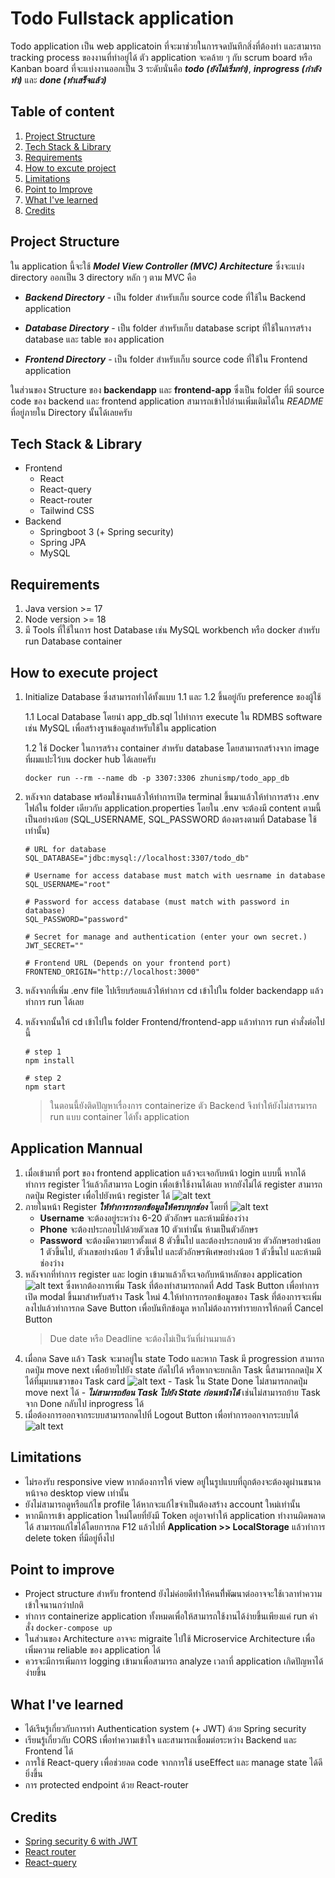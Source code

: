 # Todo Fullstack application

Todo application เป็น web applicatoin ที่จะมาช่วยในการจดบันทึกสิ่งที่ต้องทำ และสามารถ tracking process ของงานที่ทำอยู่ได้ ตัว application จะคล้าย ๆ กับ scrum board หรือ Kanban board ที่จะแบ่งงานออกเป็น 3 ระดับนั่นคือ **_todo (ยังไม่เริ่มทำ)_**, **_inprogress (กำลังทำ)_** และ **_done (ทำเสร็จแล้ว)_**

## Table of content

1. [Project Structure](#project-structure)
2. [Tech Stack & Library](#tech-stack--library)
3. [Requirements](#requirements)
4. [How to excute project](#how-to-execute-project)
5. [Limitations](#limitations)
6. [Point to Improve](#point-to-improve)
7. [What I've learned](#what-ive-learned)
8. [Credits](#credits)

## Project Structure

ใน application นี้จะใช้ **_Model View Controller (MVC) Architecture_** ซึ่งจะแบ่ง directory ออกเป็น 3 directory หลัก ๆ ตาม MVC คือ

- **_Backend Directory_** - เป็น folder สำหรับเก็บ source code ที่ใช้ใน Backend application

- **_Database Directory_** - เป็น folder สำหรับเก็บ database script ที่ใช้ในการสร้าง database และ table ของ application

- **_Frontend Directory_** - เป็น folder สำหรับเก็บ source code ที่ใช้ใน Frontend application

ในส่วนของ Structure ของ **backendapp** และ **frontend-app** ซึ่งเป็น folder ที่มี source code ของ backend และ frontend application สามารถเข้าไปอ่านเพิ่มเติมได้ใน _README_ ที่อยู่ภายใน Directory นั้นได้เลยครับ

## Tech Stack & Library

- Frontend
  - React
  - React-query
  - React-router
  - Tailwind CSS
- Backend
  - Springboot 3 (+ Spring security)
  - Spring JPA
  - MySQL

## Requirements

1. Java version >= 17
2. Node version >= 18
3. มี Tools ที่ใช้ในการ host Database เช่น MySQL workbench หรือ docker สำหรับ run Database container

## How to execute project

1.  Initialize Database ซึ่งสามารถทำได้ทั้งแบบ 1.1 และ 1.2 ขึ้นอยู่กับ preference ของผู้ใช้

    1.1 Local Database โดยนำ app_db.sql ไปทำการ execute ใน RDMBS software เช่น MySQL เพื่อสร้างฐานข้อมูลสำหรับใช้ใน application

    1.2 ใช้ Docker ในการสร้าง container สำหรับ database โดยสามารถสร้างจาก
    image ที่ผมแปะไว้บน docker hub ได้เลยครับ

    ```
    docker run --rm --name db -p 3307:3306 zhunismp/todo_app_db
    ```

2.  หลังจาก database พร้อมใช้งานแล้วให้ทำการเปิด terminal ขึ้นมาแล้วให้ทำการสร้าง .env ไฟล์ใน folder เดียวกับ application.properties โดยใน .env จะต้องมี content ตามนี้เป็นอย่างน้อย (SQL_USERNAME, SQL_PASSWORD ต้องตรงตามที่ Database ใช้เท่านั้น)

    ```
    # URL for database
    SQL_DATABASE="jdbc:mysql://localhost:3307/todo_db"

    # Username for access database must match with uesrname in database
    SQL_USERNAME="root"

    # Password for access database (must match with password in database)
    SQL_PASSWORD="password"

    # Secret for manage and authentication (enter your own secret.)
    JWT_SECRET=""

    # Frontend URL (Depends on your frontend port)
    FRONTEND_ORIGIN="http://localhost:3000"
    ```

3.  หลังจากที่เพิ่ม .env file ไปเรียบร้อยแล้วให้ทำการ cd เข้าไปใน folder backendapp แล้วทำการ run ได้เลย
4.  หลังจากนั้นให้ cd เข้าไปใน folder Frontend/frontend-app แล้วทำการ run คำสั่งต่อไปนี้

    ```
    # step 1
    npm install

    # step 2
    npm start

    ```

    > ในตอนนี้ยังติดปัญหาเรื่องการ containerize ตัว Backeกd จึงทำให้ยังไม่สารมารถ run แบบ container ได้ทั้ง application

## Application Mannual

1. เมื่อเข้ามาที่ port ของ frontend application แล้วจะเจอกับหน้า login แบบนี้ หากได้ทำการ register ไว้แล้วก็สามารถ Login เพื่อเข้าใช้งานได้เลย หากยังไม่ได้ register สามารถกดปุ่ม Register เพื่อไปยังหน้า register ได้
   ![alt text](./Images/image.png)
2. ภายในหน้า Register **_ให้ทำการกรอกข้อมูลให้ครบทุกช่อง_** โดยที่
   ![alt text](./Images/image-1.png)
   - **Username** จะต้องอยู่ระหว่าง 6-20 ตัวอักษร และห้ามมีช่องว่าง
   - **Phone** จะต้องประกอบไปด้วยตัวเลข 10 ตัวเท่านั้น ห้ามเป็นตัวอักษร
   - **Password** จะต้องมีความยาวตั้งแต่ 8 ตัวขึ้นไป และต้องประกอบด้วย ตัวอักษรอย่างน้อย 1 ตัวขึ้นไป, ตัวเลขอย่างน้อย 1 ตัวขึ้นไป และตัวอักษรพิเศษอย่างน้อย 1 ตัวขึ้นไป และห้ามมีช่องว่าง
3. หลังจากที่ทำการ register และ login เข้ามาแล้วก็จะเจอกับหน้าหลักของ application
   ![alt text](./Images/image-2.png)
   ซึ่งหากต้องการเพิ่ม Task ที่ต้องทำสามารถกดที่ Add Task Button เพื่อทำการเปิด modal ขึ้นมาสำหรับสร้าง Task ใหม่
   4.ให้ทำการกรอกข้อมูลของ Task ที่ต้องการจะเพิ่มลงไปแล้วทำการกด Save Button เพื่อบันทึกข้อมูล หากไม่ต้องการทำรายการให้กดที่ Cancel Button
   > Due date หรือ Deadline จะต้องไม่เป็นวันที่ผ่านมาแล้ว
4. เมื่อกด Save แล้ว Task จะมาอยู่ใน state Todo และหาก Task มี progression สามารถกดปุ่ม move next เพื่อย้ายไปยัง state ถัดไปได้ หรือหากจะยกเลิก Task นี้สามารถกดปุ่ม X ได้ที่มุมบนขวาของ Task card
   ![alt text](./Images/image-3.png) - Task ใน State Done ไม่สามารถกดปุ่ม move next ได้ - **_ไม่สามารถย้อน Task ไปยัง State ก่อนหน้าได้_** เช่นไม่สามารถย้าย Task จาก Done กลับไป inprogress ได้
5. เมื่อต้องการออกจากระบบสามารถกดไปที่ Logout Button เพื่อทำการออกจากระบบได้
   ![alt text](./Images/image-4.png)

## Limitations

- ไม่รองรับ responsive view หากต้องการให้ view อยู่ในรูปแบบที่ถูกต้องจะต้องดูผ่านขนาดหน้าจอ desktop view เท่านั้น
- ยังไม่สามารถดูหรือแก้ไข profile ได้หากจะแก้ไขจำเป็นต้องสร้าง account ใหม่เท่านั้น
- หากมีการเข้า application ใหม่โดยที่ยังมี Token อยู่อาจทำให้ application ทำงานผิดพลาดได้ สามารถแก้ไขได้โดยการกด F12 แล้วไปที่ **Application >> LocalStorage** แล้วทำการ delete token ที่มีอยู่ทิ้งไป

## Point to improve

- Project structure สำหรับ frontend ยังไม่ค่อยดีทำให้คนที่ีพัฒนาต่ออาจจะใช้เวลาทำความเข้าใจนานกว่าปกติ
- ทำการ containerize application ทั้งหมดเพื่อให้สามารถใช้งานได้ง่ายขึ้นเพียงแค่ run คำสั่ง `docker-compose up`
- ในส่วนของ Architecture อาจจะ migraite ไปใช้ Microservice Architecture เพื่อเพิ่มความ reliable ของ application ได้
- ควรจะมีการเพิ่มการ logging เข้ามาเพื่อสามารถ analyze เวลาที่ application เกิดปัญหาได้ง่ายขึ้น

## What I've learned

- ได้เรีนรู้เกี่ยวกับการทำ Authentication system (+ JWT) ด้วย Spring security
- เรียนรู้เกี่ยวกับ CORS เพื่อทำความเข้าใจ และสามารถเชื่อมต่อระหว่าง Backend และ Frontend ได้
- การใช้ React-query เพื่อช่วยลด code จากการใช้ useEffect และ manage state ได้ดียิ่งขึ้น
- การ protected endpoint ด้วย React-router

## Credits

- [Spring security 6 with JWT](https://www.youtube.com/watch?v=YERACEd-VSw&t=970s)
- [React router](https://www.youtube.com/watch?v=X8eAbu1RWZ4&list=PLC3y8-rFHvwjkxt8TOteFdT_YmzwpBlrG&index=15)
- [React-query](https://www.youtube.com/watch?v=6Bgbq6xRBwU&t=1092s)
